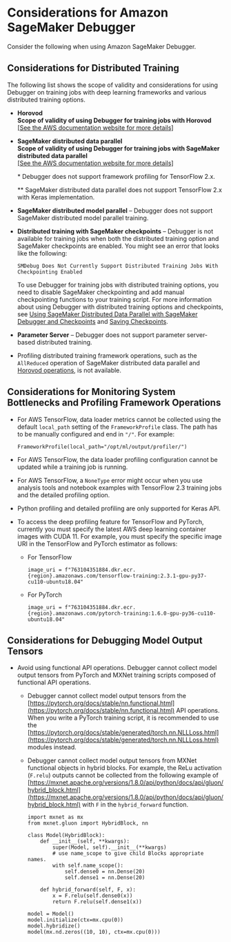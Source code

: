 # Considerations for Amazon SageMaker Debugger<a name="debugger-considerations"></a>

Consider the following when using Amazon SageMaker Debugger\.

## Considerations for Distributed Training<a name="debugger-considerations-debug"></a>

The following list shows the scope of validity and considerations for using Debugger on training jobs with deep learning frameworks and various distributed training options\.
+ **Horovod**  
**Scope of validity of using Debugger for training jobs with Horovod**    
[\[See the AWS documentation website for more details\]](http://docs.aws.amazon.com/sagemaker/latest/dg/debugger-considerations.html)
+ **SageMaker distributed data parallel**  
**Scope of validity of using Debugger for training jobs with SageMaker distributed data parallel**    
[\[See the AWS documentation website for more details\]](http://docs.aws.amazon.com/sagemaker/latest/dg/debugger-considerations.html)

  \* Debugger does not support framework profiling for TensorFlow 2\.x\.

  \*\* SageMaker distributed data parallel does not support TensorFlow 2\.x with Keras implementation\.
+ **SageMaker distributed model parallel** – Debugger does not support SageMaker distributed model parallel training\.
+ **Distributed training with SageMaker checkpoints** – Debugger is not available for training jobs when both the distributed training option and SageMaker checkpoints are enabled\. You might see an error that looks like the following: 

  ```
  SMDebug Does Not Currently Support Distributed Training Jobs With Checkpointing Enabled
  ```

  To use Debugger for training jobs with distributed training options, you need to disable SageMaker checkpointing and add manual checkpointing functions to your training script\. For more information about using Debugger with distributed training options and checkpoints, see [Using SageMaker Distributed Data Parallel with SageMaker Debugger and Checkpoints](distributed-troubleshooting-data-parallel.md#distributed-ts-data-parallel-debugger) and [Saving Checkpoints](distributed-troubleshooting-model-parallel.md#distributed-ts-model-parallel-checkpoints)\.
+ **Parameter Server** – Debugger does not support parameter server\-based distributed training\.
+ Profiling distributed training framework operations, such as the `AllReduced` operation of SageMaker distributed data parallel and [Horovod operations](https://horovod.readthedocs.io/en/stable/timeline_include.html), is not available\.

## Considerations for Monitoring System Bottlenecks and Profiling Framework Operations<a name="debugger-considerations-profile"></a>
+ For AWS TensorFlow, data loader metrics cannot be collected using the default `local_path` setting of the `FrameworkProfile` class\. The path has to be manually configured and end in `"/"`\. For example:

  ```
  FrameworkProfile(local_path="/opt/ml/output/profiler/")
  ```
+ For AWS TensorFlow, the data loader profiling configuration cannot be updated while a training job is running\.
+ For AWS TensorFlow, a `NoneType` error might occur when you use analysis tools and notebook examples with TensorFlow 2\.3 training jobs and the detailed profiling option\.
+ Python profiling and detailed profiling are only supported for Keras API\.
+ To access the deep profiling feature for TensorFlow and PyTorch, currently you must specify the latest AWS deep learning container images with CUDA 11\. For example, you must specify the specific image URI in the TensorFlow and PyTorch estimator as follows:
  + For TensorFlow

    ```
    image_uri = f"763104351884.dkr.ecr.{region}.amazonaws.com/tensorflow-training:2.3.1-gpu-py37-cu110-ubuntu18.04"
    ```
  + For PyTorch

    ```
    image_uri = f"763104351884.dkr.ecr.{region}.amazonaws.com/pytorch-training:1.6.0-gpu-py36-cu110-ubuntu18.04"
    ```

## Considerations for Debugging Model Output Tensors<a name="debugger-considerations-debug"></a>
+ Avoid using functional API operations\. Debugger cannot collect model output tensors from PyTorch and MXNet training scripts composed of functional API operations\.
  + Debugger cannot collect model output tensors from the [https://pytorch.org/docs/stable/nn.functional.html](https://pytorch.org/docs/stable/nn.functional.html) API operations\. When you write a PyTorch training script, it is recommended to use the [https://pytorch.org/docs/stable/generated/torch.nn.NLLLoss.html](https://pytorch.org/docs/stable/generated/torch.nn.NLLLoss.html) modules instead\.
  + Debugger cannot collect model output tensors from MXNet functional objects in hybrid blocks\. For example, the ReLu activation \(`F.relu`\) outputs cannot be collected from the following example of [https://mxnet.apache.org/versions/1.8.0/api/python/docs/api/gluon/hybrid_block.html](https://mxnet.apache.org/versions/1.8.0/api/python/docs/api/gluon/hybrid_block.html) with `F` in the `hybrid_forward` function\.

    ```
    import mxnet as mx
    from mxnet.gluon import HybridBlock, nn
    
    class Model(HybridBlock):
        def __init__(self, **kwargs):
            super(Model, self).__init__(**kwargs)
            # use name_scope to give child Blocks appropriate names.
            with self.name_scope():
                self.dense0 = nn.Dense(20)
                self.dense1 = nn.Dense(20)
    
        def hybrid_forward(self, F, x):
            x = F.relu(self.dense0(x))
            return F.relu(self.dense1(x))
    
    model = Model()
    model.initialize(ctx=mx.cpu(0))
    model.hybridize()
    model(mx.nd.zeros((10, 10), ctx=mx.cpu(0)))
    ```